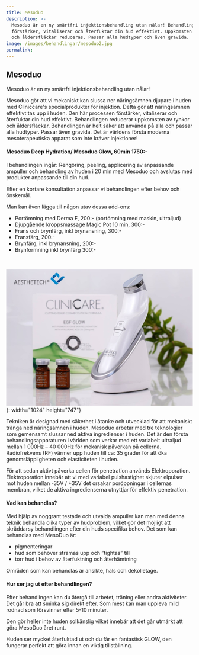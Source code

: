 ```yaml
---
title: Mesoduo
description: >-
  Mesoduo är en ny smärtfri injektionsbehandling utan nålar! Behandlingen
  förstärker, vitaliserar och återfuktar din hud effektivt. Uppkomsten av rynkor
  och åldersfläckar reduceras. Passar alla hudtyper och även gravida.
image: /images/behandlingar/mesoduo2.jpg
permalink:
---
```


## Mesoduo

Mesoduo är en ny smärtfri injektionsbehandling utan n&aring;lar\!

Mesoduo gör att vi mekaniskt kan slussa ner näringsämnen djupare i huden med Cliniccare's specialprodukter för injektion. Detta gör att näringsämnen effektivt tas upp i huden. Den här processen förstärker, vitaliserar och &aring;terfuktar din hud effektivt. Behandlingen reducerar uppkomsten av rynkor och &aring;ldersfläckar. Behandlingen är helt säker att använda p&aring; alla och passar alla hudtyper. Passar även gravida. Det är världens första moderna mesoterapeutiska apparat som inte kräver injektioner\!

#### Mesoduo Deep Hydration/ Mesoduo Glow, 60min 1750:-

I behandlingen ing&aring;r: Rengöring, peeling, applicering av anpassande ampuller och behandling av huden i 20 min med Mesoduo och avslutas med produkter anpassande till din hud.

Efter en kortare konsultation anpassar vi behandlingen efter behov och önskem&aring;l.&nbsp;

Man kan även lägga till n&aring;gon utav dessa add-ons:

* Portömning med Derma F, 200:- (portömning med maskin, ultraljud)
* Djupg&aring;ende kroppsmassage Magic Pot 10 min, 300:-
* Frans och brynfärg, inkl brynansning, 300:-
* Fransfärg, 200:-
* Brynfärg, inkl brynansning, 200:-
* Brynformning inkl brynfärg 300:-

&nbsp;

![](/images/behandlingar/mesoduo-1.jpg){: width="1024" height="747"}

Tekniken är designad med säkerhet i &aring;tanke och utvecklad för att mekaniskt tränga ned näringsämnen i huden. Mesoduo arbetar med tre teknologier som gemensamt slussar ned aktiva ingredienser i huden. Det är den första behandlingsapparaturen i världen som verkar med ett variabelt ultraljud mellan 1 000Hz – 40 000Hz för mekanisk p&aring;verkan p&aring; cellerna. Radiofrekvens (RF) värmer upp huden till ca: 35 grader för att öka genomsläppligheten och elasticiteten i huden.

För att sedan aktivt p&aring;verka cellen för penetration används Elektroporation. Elektroporation innebär att vi med variabel pulshastighet skjuter elpulser mot huden mellan -35V / +35V det orsakar poröppningar i cellernas membran, vilket de aktiva ingredienserna utnyttjar för effektiv penetration.

#### Vad kan behandlas?

Med hjälp av noggrant testade och utvalda ampuller kan man med denna teknik behandla olika typer av hudproblem, vilket gör det möjligt att skräddarsy behandlingen efter din huds specifika behov. Det som kan behandlas med MesoDuo är:

* pigmenteringar
* hud som behöver stramas upp och ”tightas” till
* torr hud i behov av &aring;terfuktning och &aring;terhämtning

Omr&aring;den som kan behandlas är ansikte, hals och dekolletage.

#### Hur ser jag ut efter behandlingen?

Efter behandlingen kan du &aring;terg&aring; till arbetet, träning eller andra aktiviteter. Det g&aring;r bra att sminka sig direkt efter. Som mest kan man uppleva mild rodnad som försvinner efter 5-10 minuter.&nbsp;

Den gör heller inte huden solkänslig vilket innebär att det g&aring;r utmärkt att göra MesoDuo &aring;ret runt.&nbsp;

Huden ser mycket &aring;terfuktad ut och du f&aring;r en fantastisk GLOW, den fungerar perfekt att göra innan en viktig tillställning.

&nbsp;

&nbsp;
